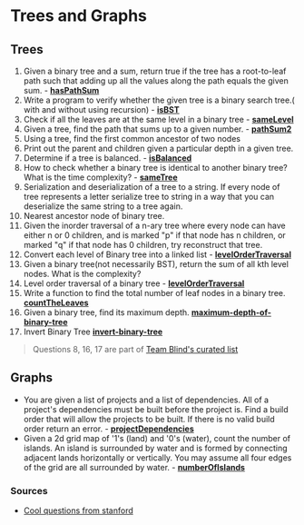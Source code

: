 # Trees and Graphs

## Trees
1. Given a binary tree and a sum, return true if the tree has a root-to-leaf path such that adding up all the values along the path equals the given sum. - **[hasPathSum](hasPathSum)**
2. Write a program to verify whether the given tree is a binary search tree.( with and without using recursion) - **[isBST](isBST)**
3. Check if all the leaves are at the same level in a binary tree - **[sameLevel](sameLevel)**
4. Given a tree, find the path that sums up to a given number. - **[pathSum2](pathSum2)**
5. Using a tree, find the first common ancestor of two nodes
6. Print out the parent and children given a particular depth in a given tree.
7. Determine if a tree is balanced. - **[isBalanced](isBalanced)**
8. How to check whether a binary tree is identical to another binary tree? What is the time complexity? - **[sameTree](sameTree)**
9. Serialization and deserialization of a tree to a string. If every node of tree represents a letter serialize tree to string in a way that you can deserialize the same string to a tree again. 
10. Nearest ancestor node of binary tree.
11. Given the inorder traversal of a n-ary tree where every node can have either n or 0 children, and is marked "p" if that node has n children, or marked "q" if that node has 0 children, try reconstruct that tree.
12. Convert each level of Binary tree into a linked list - **[levelOrderTraversal](levelOrderTraversal)**
13. Given a binary tree(not necessarily BST), return the sum of all kth level nodes. What is the complexity?
14. Level order traversal of a binary tree - **[levelOrderTraversal](levelOrderTraversal)**
15. Write a function to find the total number of leaf nodes in a binary tree. **[countTheLeaves](countTheLeaves)**
16. Given a binary tree, find its maximum depth. **[maximum-depth-of-binary-tree](maximum-depth-of-binary-tree)**
17. Invert Binary Tree **[invert-binary-tree](invert-binary-tree)**

> Questions 8, 16, 17 are part of [Team Blind's curated list](https://github.com/AlgorithmCrackers/Interview-Questions/issues/28)

## Graphs
- You are given a list of projects and a list of dependencies. All of a project's dependencies must be built before the project is. Find a build order that will allow the projects to be built. If there is no valid build order return an error. - **[projectDependencies](projectDependencies)**
- Given a 2d grid map of '1's (land) and '0's (water), count the number of islands. An island is surrounded by water and is formed by connecting adjacent lands horizontally or vertically. You may assume all four edges of the grid are all surrounded by water. - **[numberOfIslands](numberOfIslands)**

### Sources
- [Cool questions from stanford](http://cslibrary.stanford.edu/110/BinaryTrees.html)
